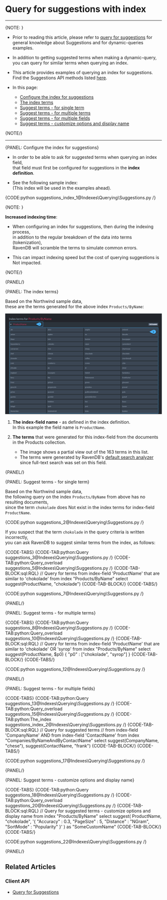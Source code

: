# Query for suggestions with index

---

{NOTE: }

* Prior to reading this article, please refer to [query for suggestions](../../client-api/session/querying/how-to-work-with-suggestions) 
  for general knowledge about Suggestions and for dynamic-queries examples.  

* In addition to getting suggested terms when making a dynamic-query,  
  you can query for similar terms when querying an index.
  
* This article provides examples of querying an index for suggestions.  
  Find the Suggestions API methods listed [here](../../client-api/session/querying/how-to-work-with-suggestions#syntax).

* In this page:

    * [Configure the index for suggestions](../../indexes/querying/suggestions#configure-the-index-for-suggestions)
    * [The index terms](../../indexes/querying/suggestions#the-index-terms)
    * [Suggest terms - for single term](../../indexes/querying/suggestions#suggest-terms---for-single-term)
    * [Suggest terms - for multiple terms](../..//indexes/querying/suggestions#suggest-terms---for-multiple-terms)
    * [Suggest terms - for multiple fields](../..//indexes/querying/suggestions#suggest-terms---for-multiple-fields)
    * [Suggest terms - customize options and display name](../..//indexes/querying/suggestions#suggest-terms---customize-options-and-display-name)

{NOTE/}

---

{PANEL: Configure the index for suggestions}

* In order to be able to ask for suggested terms when querying an index field,  
  that field must first be configured for suggestions in the **index definition**.

* See the following sample index:  
  (This index will be used in the examples ahead).

{CODE:python suggestions_index_1@Indexes\Querying\Suggestions.py /}

{NOTE: }

**Increased indexing time**:

* When configuring an index for suggestions, then during the indexing process,  
  in addition to the regular breakdown of the data into terms (tokenization),  
  RavenDB will scramble the terms to simulate common errors.

* This can impact indexing speed but the cost of querying suggestions is Not impacted.

{NOTE/}

{PANEL/}

{PANEL: The index terms}
 
Based on the Northwind sample data,  
these are the terms generated for the above index `Products/ByName`:

![Figure 1. Index terms](images/index-terms.png "Terms generated for index Products/ByName")

1. **The index-field name** - as defined in the index definition.   
   In this example the field name is `ProductName`.

2. **The terms** that were generated for this index-field from the documents in the Products collection.  
   * The image shows a partial view out of the 163 terms in this list.  
   * The terms were generated by RavenDB's [default search analyzer](../../indexes/using-analyzers#ravendb) since full-text search was set on this field.  

{PANEL/}

{PANEL: Suggest terms - for single term}

Based on the Northwind sample data,  
the following query on the index `Products/ByName` from above has no resulting documents,  
since the term `chokolade` does Not exist in the index terms for index-field `ProductName`.

{CODE:python suggestions_2@Indexes\Querying\Suggestions.py /}

If you suspect that the term `chokolade` in the query criteria is written incorrectly,  
you can ask RavenDB to suggest similar terms from the index, as follows:

{CODE-TABS}
{CODE-TAB:python:Query suggestions_3@Indexes\Querying\Suggestions.py /}
{CODE-TAB:python:Query_overload suggestions_5@Indexes\Querying\Suggestions.py /}
{CODE-TAB-BLOCK:sql:RQL}
// Query for terms from index-field 'ProductName' that are similar to 'chokolade'
from index "Products/ByName" 
select suggest(ProductName, "chokolade")
{CODE-TAB-BLOCK/}
{CODE-TABS/}

{CODE:python suggestions_7@Indexes\Querying\Suggestions.py /}

{PANEL/}

{PANEL: Suggest terms - for multiple terms}

{CODE-TABS}
{CODE-TAB:python:Query suggestions_8@Indexes\Querying\Suggestions.py /}
{CODE-TAB:python:Query_overload suggestions_10@Indexes\Querying\Suggestions.py /}
{CODE-TAB-BLOCK:sql:RQL}
// Query for terms from index-field 'ProductName' that are similar to 'chokolade' OR 'syrop'
from index "Products/ByName" select suggest(ProductName, $p0)
{ "p0" : ["chokolade", "syrop"] }
{CODE-TAB-BLOCK/}
{CODE-TABS/}

{CODE:python suggestions_12@Indexes\Querying\Suggestions.py /}

{PANEL/}

{PANEL: Suggest terms - for multiple fields}

{CODE-TABS}
{CODE-TAB:python:Query suggestions_13@Indexes\Querying\Suggestions.py /}
{CODE-TAB:python:Query_overload suggestions_15@Indexes\Querying\Suggestions.py /}
{CODE-TAB:python:The_index suggestions_index_2@Indexes\Querying\Suggestions.py /}
{CODE-TAB-BLOCK:sql:RQL}
// Query for suggested terms 
// from index-field 'CompanyName' AND from index-field 'ContactName'
from index "Companies/ByNameAndByContactName"
select suggest(CompanyName, "chese"), suggest(ContactName, "frank")
{CODE-TAB-BLOCK/}
{CODE-TABS/}

{CODE:python suggestions_17@Indexes\Querying\Suggestions.py /}

{PANEL/}

{PANEL: Suggest terms - customize options and display name}

{CODE-TABS}
{CODE-TAB:python:Query suggestions_18@Indexes\Querying\Suggestions.py /}
{CODE-TAB:python:Query_overload suggestions_20@Indexes\Querying\Suggestions.py /}
{CODE-TAB-BLOCK:sql:RQL}
// Query for suggested terms - customize options and display name
from index "Products/ByName"
select suggest(
    ProductName,
    "chokolade",
    '{ "Accuracy" : 0.3, "PageSize" : 5, "Distance" : "NGram", "SortMode" : "Popularity" }'
) as "SomeCustomName"
{CODE-TAB-BLOCK/}
{CODE-TABS/}

{CODE:python suggestions_22@Indexes\Querying\Suggestions.py /}

{PANEL/}

## Related Articles

### Client API

- [Query for Suggestions](../../client-api/session/querying/how-to-work-with-suggestions)
